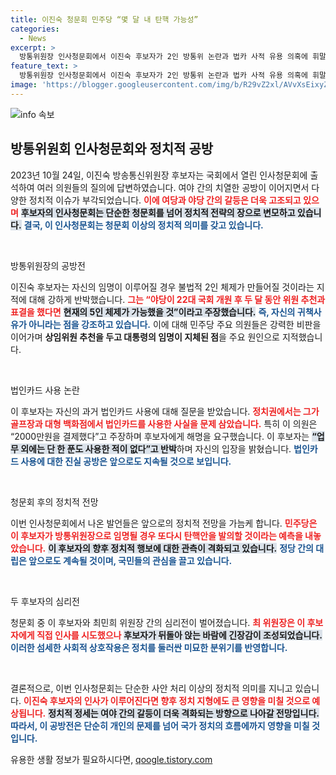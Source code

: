 ```yaml
---
title: 이진숙 청문회 민주당 “몇 달 내 탄핵 가능성”
categories:
  - News
excerpt: >
  방통위원장 인사청문회에서 이진숙 후보자가 2인 방통위 논란과 법카 사적 유용 의혹에 휘말리며 야당의 탄핵 시사가 이어졌습니다. 긴장감 넘치는 질의 응답 속, 정치권의 갈등이 심화되고 있습니다. 클릭해 자세한 내용을 확인하세요!
feature_text: >
  방통위원장 인사청문회에서 이진숙 후보자가 2인 방통위 논란과 법카 사적 유용 의혹에 휘말리며 야당의 탄핵 시사가 이어졌습니다. 긴장감 넘치는 질의 응답 속, 정치권의 갈등이 심화되고 있습니다. 클릭해 자세한 내용을 확인하세요!
image: 'https://blogger.googleusercontent.com/img/b/R29vZ2xl/AVvXsEixyZcFfHzMRdzZMjFBmAUKJYCLCGyLL1o632UiGVXcaFdKo_bkvkuCioo0uUKlGfBVcT3P84aROyZIXSBEx3Aw5nCQ3pTgDom1WDC4m8eifvWiAmWEEVb4x6G_l8C0QH225ldMjyaFvpxGEBGNO37VmDTDMHGhJPq73UglMfDca1-0aw/s1600/blogspot.png'
---
```


<p><img src="https://blogger.googleusercontent.com/img/b/R29vZ2xl/AVvXsEixyZcFfHzMRdzZMjFBmAUKJYCLCGyLL1o632UiGVXcaFdKo_bkvkuCioo0uUKlGfBVcT3P84aROyZIXSBEx3Aw5nCQ3pTgDom1WDC4m8eifvWiAmWEEVb4x6G_l8C0QH225ldMjyaFvpxGEBGNO37VmDTDMHGhJPq73UglMfDca1-0aw/s1600/blogspot.png" alt="info 속보" /></p>

<h2 data-ke-size="size26">방통위원회 인사청문회와 정치적 공방</h2>

<p data-ke-size="size16">2023년 10월 24일, 이진숙 방송통신위원장 후보자는 국회에서 열린 인사청문회에 출석하여 여러 의원들의 질의에 답변하였습니다. 여야 간의 치열한 공방이 이어지면서 다양한 정치적 이슈가 부각되었습니다. <b><span style="color: #ee2323;">이에 여당과 야당 간의 갈등은 더욱 고조되고 있으며</span></b> <b><span style="background-color: #21538527;">후보자의 인사청문회는 단순한 청문회를 넘어 정치적 전략의 장으로 변모하고 있습니다.</span></b> <b><span style="color: #1a5490;">결국, 이 인사청문회는 청문회 이상의 정치적 의미를 갖고 있습니다.</span></b></p>

<p data-ke-size="size16">&nbsp;</p>

<p>방통위원장의 공방전</p>

<p data-ke-size="size16">이진숙 후보자는 자신의 임명이 이루어질 경우 불법적 2인 체제가 만들어질 것이라는 지적에 대해 강하게 반박했습니다. <b><span style="color: #ee2323;">그는 “야당이 22대 국회 개원 후 두 달 동안 위원 추천과 표결을 했다면</span></b> <b><span style="background-color: #21538527;">현재의 5인 체제가 가능했을 것”이라고 주장했습니다.</span></b> <b><span style="color: #1a5490;">즉, 자신의 귀책사유가 아니라는 점을 강조하고 있습니다.</span></b> 이에 대해 민주당 주요 의원들은 강력한 비판을 이어가며 <b>상임위원 추천을 두고 대통령의 임명이 지체된 점</b>을 주요 원인으로 지적했습니다.</p>

<p data-ke-size="size16">&nbsp;</p>

<p>법인카드 사용 논란</p>

<p data-ke-size="size16">이 후보자는 자신의 과거 법인카드 사용에 대해 질문을 받았습니다. <b><span style="color: #ee2323;">정치권에서는 그가 골프장과 대형 백화점에서 법인카드를 사용한 사실을 문제 삼았습니다.</span></b> 특히 이 의원은 “2000만원을 결제했다”고 주장하며 후보자에게 해명을 요구했습니다. 이 후보자는 <b><span style="background-color: #21538527;">“업무 외에는 단 한 푼도 사용한 적이 없다”고 반박</span></b>하며 자신의 입장을 밝혔습니다. <b><span style="color: #1a5490;">법인카드 사용에 대한 진실 공방은 앞으로도 지속될 것으로 보입니다.</span></b></p>

<p data-ke-size="size16">&nbsp;</p>

<p>청문회 후의 정치적 전망</p>

<p data-ke-size="size16">이번 인사청문회에서 나온 발언들은 앞으로의 정치적 전망을 가늠케 합니다. <b><span style="color: #ee2323;">민주당은 이 후보자가 방통위원장으로 임명될 경우 또다시 탄핵안을 발의할 것이라는 예측을 내놓았습니다.</span></b> <b><span style="background-color: #21538527;">이 후보자의 향후 정치적 행보에 대한 관측이 격화되고 있습니다.</span></b> <b><span style="color: #1a5490;">정당 간의 대립은 앞으로도 계속될 것이며, 국민들의 관심을 끌고 있습니다.</span></b></p>

<p data-ke-size="size16">&nbsp;</p>

<p>두 후보자의 심리전</p>

<p data-ke-size="size16">청문회 중 이 후보자와 최민희 위원장 간의 심리전이 벌어졌습니다. <b><span style="color: #ee2323;">최 위원장은 이 후보자에게 직접 인사를 시도했으나</span></b> <b><span style="background-color: #21538527;">후보자가 뒤돌아 앉는 바람에 긴장감이 조성되었습니다.</span></b> <b><span style="color: #1a5490;">이러한 섬세한 사회적 상호작용은 정치를 둘러싼 미묘한 분위기를 반영합니다.</span></b></p>

<p data-ke-size="size16">&nbsp;</p>

<p>결론적으로, 이번 인사청문회는 단순한 사안 처리 이상의 정치적 의미를 지니고 있습니다. <b><span style="color: #ee2323;">이진숙 후보자의 인사가 이루어진다면 향후 정치 지형에도 큰 영향을 미칠 것으로 예상됩니다.</span></b> <b><span style="background-color: #21538527;">정치적 정세는 여야 간의 갈등이 더욱 격화되는 방향으로 나아갈 전망입니다.</span></b> <b><span style="color: #1a5490;">따라서, 이 공방전은 단순히 개인의 문제를 넘어 국가 정치의 흐름에까지 영향을 미칠 것입니다.</span></b></p>
유용한 생활 정보가 필요하시다면, <a href="https://qoogle.tistory.com" rel="dofollow">qoogle.tistory.com</a>


